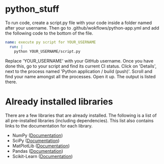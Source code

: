 # python_stuff
To run code, create a script.py file with your code inside a folder named after your username. Then go to .github/wokflows/python-app.yml and add the following code to the bottom of the file.
```yml
name: execute py script for YOUR_USERNAME
  run: |
    python YOUR_USERNAME/script.py
```
Replace 'YOUR_USERNAME' with your GitHub username. Once you have done this, go to your script and find its current CI status. Click on 'Details', next to the process named 'Python application / build (push)'. Scroll and find your name amongst all the processes. Open it up. The output is listed there.

# Already installed libraries
There are a few libraries that are already installed. The following is a list of all pre-installed libraries (including dependencies). This list also contains links to the documentation for each library.
* NumPy ([Documentation](https://numpy.org/doc/))
* SciPy ([Documentation](https://www.scipy.org/docs.html))
* MatPlotLib ([Documentation](https://matplotlib.org/stable/contents.html))
* Pandas ([Documentation](https://pandas.pydata.org/pandas-docs/stable/))
* Scikit-Learn ([Documentation](https://scikit-learn.org/stable/user_guide.html))
